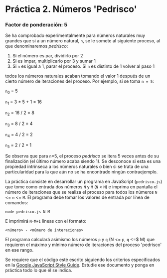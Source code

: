 # Práctica 2. Números 'Pedrisco'
### Factor de ponderación: 5
Se ha comprobado experimentalmente para números naturales muy grandes que si a un número natural, `n`, se le somete al siguiente proceso, al que denominaremos *pedrisco*:
 1. Si el número es par, dividirlo por 2
 2. Si es impar, multiplicarlo por 3 y sumar 1
 3. Si `n` es igual a 1, parar el proceso. Si `n` es distinto de 1 volver al paso 1

todos los números naturales acaban tomando el valor 1 después de un cierto número de iteraciones del proceso. Por ejemplo, si se toma `n = 5`:

`n`<sub>0</sub> = 5  

`n`<sub>1</sub> = 3 * 5 + 1 = 16

`n`<sub>2</sub> = 16 / 2 = 8

`n`<sub>3</sub> = 8 / 2 = 4

`n`<sub>4</sub> = 4 / 2 = 2

`n`<sub>5</sub> = 2 / 2 = 1

Se observa  que para `n`=5, el proceso *pedrisco* se itera 5 veces antes de su finalización (el último número acaba siendo 1).
Se desconoce si esta es una propiedad intrínseca a los números naturales o bien si se trata de una particularidad para la que aún no se ha encontrado ningún contraejemplo.

La práctica consiste en desarrollar un programa en JavaScript (`pedrisco.js`) que tome como entrada dos números `N` y `M` (`N` < `M`) e imprima en pantalla el número de iteraciones que se realiza el proceso para todos los números  `N` <= `n`  <= `M`.
El programa debe tomar los valores de entrada por línea de comandos:

    node pedrisco.js N M

E imprimirá `N-M+1` líneas con el formato:

    <número> - <número de interaciones>

El programa calculará asimismo los números `p` y `q` (N <= `p`, `q` <=$ M) que requieren el máximo y mínimo número de iteraciones del proceso 'pedrisco' en ese rango.

Se requiere que el código esté escrito siguiendo los criterios especificados en la [Google JavaScript Style Guide][1]. Estudie ese documento y ponga en práctica todo lo que él se indica.

[1]: https://google.github.io/styleguide/jsguide.html "Google JavaScript Style Guide
"
